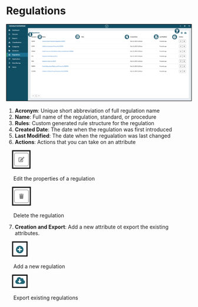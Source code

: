 # Regulations

![regulations](../assets/images/regulations.png "Regulations")


1. **Acronym**: Unique short abbreviation of full regulation name
2. **Name**: Full name of the regulation, standard, or procedure
3. **Rules**: Custom generated rule structure for the regulation
4. **Created Date**: The date when the regulation was first introduced
5. **Last Modified**:  The date when the regualation was last changed
6. **Actions**: Actions that you can take on an attribute

&nbsp;&nbsp;&nbsp;&nbsp;![edit](../assets/images/edit.png "Edit")

&nbsp;&nbsp;&nbsp;&nbsp;&nbsp;Edit the properties of a regulation

&nbsp;&nbsp;&nbsp;&nbsp;![delete](../assets/images/delete.png "Delete")

&nbsp;&nbsp;&nbsp;&nbsp;&nbsp;Delete the regulation

7. **Creation and Export**: Add a new attribute ot export the existing attributes.

&nbsp;&nbsp;&nbsp;&nbsp;![Add](../assets/images/Add.png "Add")

&nbsp;&nbsp;&nbsp;&nbsp;&nbsp;Add a new regulation

&nbsp;&nbsp;&nbsp;&nbsp;![export](../assets/images/export.png "Export")

&nbsp;&nbsp;&nbsp;&nbsp;&nbsp;Export existing regulations
